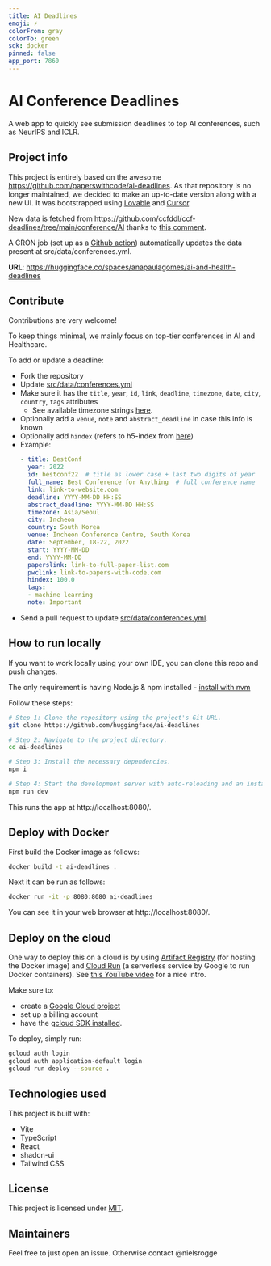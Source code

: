 ```yaml
---
title: AI Deadlines
emoji: ⚡
colorFrom: gray
colorTo: green
sdk: docker
pinned: false
app_port: 7860
---
```


# AI Conference Deadlines

A web app to quickly see submission deadlines to top AI conferences, such as NeurIPS and ICLR.

## Project info

This project is entirely based on the awesome https://github.com/paperswithcode/ai-deadlines. As that repository is no longer maintained, we decided to make an up-to-date version along with a new UI. It was bootstrapped using [Lovable](https://lovable.dev/) and [Cursor](https://www.cursor.com/).

New data is fetched from https://github.com/ccfddl/ccf-deadlines/tree/main/conference/AI thanks to [this comment](https://github.com/paperswithcode/ai-deadlines/issues/723#issuecomment-2603420945). 

A CRON job (set up as a [Github action](.github/workflows/update-conferences.yml)) automatically updates the data present at src/data/conferences.yml.

**URL**: https://huggingface.co/spaces/anapaulagomes/ai-and-health-deadlines

## Contribute

Contributions are very welcome!

To keep things minimal, we mainly focus on top-tier conferences in AI and Healthcare.

To add or update a deadline:
- Fork the repository
- Update [src/data/conferences.yml](src/data/conferences.yml)
- Make sure it has the `title`, `year`, `id`, `link`, `deadline`, `timezone`, `date`, `city`, `country`, `tags` attributes
    + See available timezone strings [here](https://momentjs.com/timezone/).
- Optionally add a `venue`, `note` and `abstract_deadline` in case this info is known
- Optionally add `hindex` (refers to h5-index from [here](https://scholar.google.com/citations?view_op=top_venues&vq=eng))
- Example:
    ```yaml
    - title: BestConf
      year: 2022
      id: bestconf22  # title as lower case + last two digits of year
      full_name: Best Conference for Anything  # full conference name
      link: link-to-website.com
      deadline: YYYY-MM-DD HH:SS
      abstract_deadline: YYYY-MM-DD HH:SS
      timezone: Asia/Seoul
      city: Incheon
      country: South Korea
      venue: Incheon Conference Centre, South Korea
      date: September, 18-22, 2022
      start: YYYY-MM-DD
      end: YYYY-MM-DD
      paperslink: link-to-full-paper-list.com
      pwclink: link-to-papers-with-code.com
      hindex: 100.0
      tags:
      - machine learning
      note: Important
    ```
- Send a pull request to update [src/data/conferences.yml](src/data/conferences.yml).

## How to run locally

If you want to work locally using your own IDE, you can clone this repo and push changes.

The only requirement is having Node.js & npm installed - [install with nvm](https://github.com/nvm-sh/nvm#installing-and-updating)

Follow these steps:

```sh
# Step 1: Clone the repository using the project's Git URL.
git clone https://github.com/huggingface/ai-deadlines

# Step 2: Navigate to the project directory.
cd ai-deadlines

# Step 3: Install the necessary dependencies.
npm i

# Step 4: Start the development server with auto-reloading and an instant preview.
npm run dev
```

This runs the app at http://localhost:8080/.

## Deploy with Docker

First build the Docker image as follows:

```bash
docker build -t ai-deadlines .
```

Next it can be run as follows:

```bash
docker run -it -p 8080:8080 ai-deadlines
```

You can see it in your web browser at http://localhost:8080/.

## Deploy on the cloud

One way to deploy this on a cloud is by using [Artifact Registry](https://cloud.google.com/artifact-registry/docs) (for hosting the Docker image) and [Cloud Run](https://cloud.google.com/run?hl=en) (a serverless service by Google to run Docker containers). See [this YouTube video](https://youtu.be/cw34KMPSt4k?si=UbzNRobNzib93uDl) for a nice intro.

Make sure to:
- create a [Google Cloud project](https://console.cloud.google.com/)
- set up a billing account
- have the [gcloud SDK installed](https://cloud.google.com/sdk/docs/install).

To deploy, simply run:

```bash
gcloud auth login
gcloud auth application-default login
gcloud run deploy --source .
```

## Technologies used

This project is built with:

- Vite
- TypeScript
- React
- shadcn-ui
- Tailwind CSS

## License

This project is licensed under [MIT](LICENSE).

## Maintainers

Feel free to just open an issue. Otherwise contact @nielsrogge
